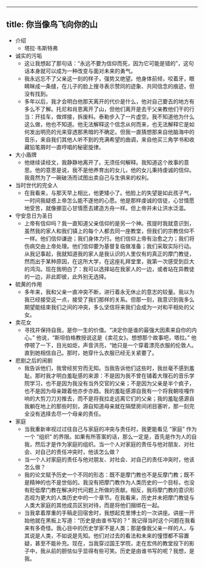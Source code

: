 - ---
  title: 你当像鸟飞向你的山
  ---
- 介绍
	- 塔拉·韦斯特弗
- 诚实的污垢
	- 这让我想起了那句话：“永远不要为信仰而死，因为它可能是错的”，这句话本身就可以成为一种改变与面对未来的勇气。
	- 我永远忘不了父亲这一刻的样子，强势又绝望。他身体前倾，咬着牙，眼睛眯成一条缝，在儿子的脸上搜寻表示赞同的迹象、共同信念的痕迹，但没有找到。
	- 多年以后，我才会明白他那天离开的代价是什么，他对自己要去的地方有多么不了解。托尼和肖恩离开了山，但他们离开是去干父亲教他们干的行当：开挂车，做焊接，拆废料。泰勒步入了一片虚空。我不知道他为什么这么做，他也不知道。他无法解释这个信念从何而来，也无法解释它是如何发出明亮的光来穿透那黑暗的不确定。但我一直猜想那来自他脑海中的音乐，来自我们其他人听不到的充满希望的曲调，来自他买三角学书和收藏铅笔屑时一直哼唱的秘密旋律。
- 大小盾牌
	- 他继续读经文，我静静地离开了。无须任何解释。我知道这个故事的意思。他的意思是说，我不是他养育出的女儿，他的女儿秉持虔诚的信仰。我竟然为了一碗破汤而试图出卖自己与生俱来的权利。
- 当时世代的完全人
	- 在我看来，与那天早上相比，他更矮小了。他脸上的失望是如此孩子气，一时间我疑惑上帝怎么能不遂他的心愿。他是那样虔诚的信徒，心甘情愿地受苦，就像挪亚心甘情愿去建造方舟一样。但上帝并未让洪水泛滥。
- 守安息日为圣日
	- 上帝有信仰吗？我一直知道父亲信仰的是另一个神。孩提时我就意识到，虽然我的家人和我们镇上的每个人都去同一座教堂，但我们的宗教信仰不一样。他们信仰谦逊；我们身体力行。他们信仰上帝有治愈之力；我们将伤病交由上帝处理。他们信仰要为基督复临做准备；我们采取实际行动。从我记事起，我就知道我的家人是我认识的人里仅有的真正的摩门教徒，然而出于某种原因，在这所大学，在这座礼拜堂里，我第一次感受到巨大的鸿沟。现在我明白了：我可以选择站在我家人的一边，或者站在异教徒的一边，非此即彼，此外别无选择。
- 硫黄的作用
	- 多年来，我和父亲一直冲突不断，进行着永无休止的意志的较量。我以为我已经接受这一点，接受了我们那样的关系。但那一刻，我意识到我多么期望能结束我们之间的冲突，多么坚信将来我们会成为一对和平相处的父女。
- 卖花女
	- 寻找并保持自我，是你一生的价值。“决定你是谁的最强大因素来自你的内心。” 他说，“斯坦伯格教授说这是《卖花女》。想想那个故事吧，塔拉。” 他停顿了一下，目光如炬，声音洪亮，“她只是一个穿着漂亮衣服的伦敦人。直到她相信自己。那时，她穿什么衣服已经无关紧要了。
- 悲剧之后的闹剧
	- 我告诉他们，我曾经贫穷而无知。当我告诉他们这些时，我丝毫不感到羞耻。那时我才明白羞耻感的来源：不是因为我不曾在铺着大理石的音乐学院学习，也不是因为我没有当外交官的父亲；不是因为父亲是半个疯子，也不是因为母亲跟着他亦步亦趋。我的羞耻感源自我有一个将我朝吱嘎作响的大剪刀刀刃推去，而不是将我拉走远离它们的父亲；我的羞耻感源自我躺在地上的那些时刻，源自知道母亲就在隔壁房间闭目塞听，那一刻完全没有选择去尽一个母亲的责任。
- 家庭
	- 当我重新审视过过往自己与家庭的冲突与责任时，我更能看见 “家庭” 作为一个 “组织” 的界限。如果有所答案的话，那么一定是，首先是作为人的自我，然后才是作为家庭的组织。当一个人对家庭的责任与他对朋友、对社会、对自己的责任冲突时，他该怎么做？
	- 当一个人对家庭的责任与他对朋友、对社会、对自己的责任冲突时，他该怎么做？
	- 我的论文赋予历史一个不同的形态：既不是摩门教也不是反摩门教；既不是精神的也不是世俗的。我没有把摩门教作为人类历史的一个目标，也没有贬低摩门教在解决时代问题上所做的贡献。相反，我将摩门教的意识形态视为更大的人类历史中的一个章节。在我看来，历史并未把摩门教徒与人类大家庭的其他成员区别对待，而是将他们捆绑在一起。
	- 当我拿着厚重的手稿走回宿舍时，我想起克里博士的一次讲座。讲座一开始他就在黑板上写道：“历史是由谁书写的？” 我记得当时这个问题在我看来有多奇怪。我心目中的历史学家不是人类；那是像我父亲一样的人，与其说是人类，不如说是先知。他们对过去的看法和未来的憧憬都不容置疑，甚至不能补充。现在，当我穿过国王学院，走在宏伟的教堂投下的影子中，我从前的胆怯似乎显得有些可笑。历史是由谁书写的呢？我想，是我。